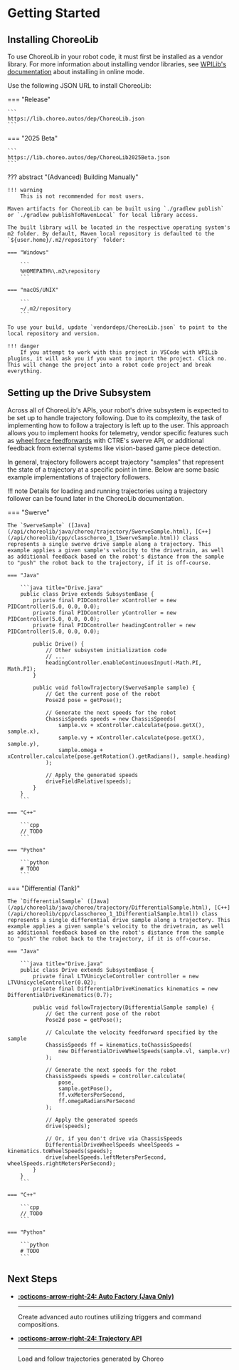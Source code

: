 # Getting Started

## Installing ChoreoLib

To use ChoreoLib in your robot code, it must first be installed as a vendor library. For more information about installing vendor libraries, see [WPILib's documentation](https://docs.wpilib.org/en/stable/docs/software/vscode-overview/3rd-party-libraries.html#installing-libraries) about installing in online mode.

Use the following JSON URL to install ChoreoLib:

=== "Release"

    ```
    https://lib.choreo.autos/dep/ChoreoLib.json
    ```

=== "2025 Beta"

    ```
    https://lib.choreo.autos/dep/ChoreoLib2025Beta.json
    ```

??? abstract "(Advanced) Building Manually"

    !!! warning
        This is not recommended for most users.

    Maven artifacts for ChoreoLib can be built using `./gradlew publish` or `./gradlew publishToMavenLocal` for local library access.

    The built library will be located in the respective operating system's m2 folder. By default, Maven local repository is defaulted to the `${user.home}/.m2/repository` folder:

    === "Windows"

        ```
        %HOMEPATH%\.m2\repository
        ```

    === "macOS/UNIX"

        ```
        ~/.m2/repository
        ```

    To use your build, update `vendordeps/ChoreoLib.json` to point to the local repository and version.

    !!! danger
        If you attempt to work with this project in VSCode with WPILib plugins, it will ask you if you want to import the project. Click no. This will change the project into a robot code project and break everything.

## Setting up the Drive Subsystem

Across all of ChoreoLib's APIs, your robot's drive subsystem is expected to be set up to handle trajectory following. Due to its complexity, the task of implementing how to follow a trajectory is left up to the user. This approach allows you to implement hooks for telemetry, vendor specific features such as [wheel force feedforwards](https://github.com/CrossTheRoadElec/Phoenix6-Examples/blob/main/java/SwerveWithChoreo/src/main/java/frc/robot/subsystems/CommandSwerveDrivetrain.java#L196-L215) with CTRE's swerve API, or additional feedback from external systems like vision-based game piece detection.

In general, trajectory followers accept trajectory "samples" that represent the state of a trajectory at a specific point in time. Below are some basic example implementations of trajectory followers.

!!! note
    Details for loading and running trajectories using a trajectory follower can be found later in the ChoreoLib documentation.

=== "Swerve"

    The `SwerveSample` ([Java](/api/choreolib/java/choreo/trajectory/SwerveSample.html), [C++](/api/choreolib/cpp/classchoreo_1_1SwerveSample.html)) class represents a single swerve drive sample along a trajectory. This example applies a given sample's velocity to the drivetrain, as well as additional feedback based on the robot's distance from the sample to "push" the robot back to the trajectory, if it is off-course.

    === "Java"

        ```java title="Drive.java"
        public class Drive extends SubsystemBase {
            private final PIDController xController = new PIDController(5.0, 0.0, 0.0);
            private final PIDController yController = new PIDController(5.0, 0.0, 0.0);
            private final PIDController headingController = new PIDController(5.0, 0.0, 0.0);

            public Drive() {
                // Other subsystem initialization code
                // ...
                headingController.enableContinuousInput(-Math.PI, Math.PI);
            }

            public void followTrajectory(SwerveSample sample) {
                // Get the current pose of the robot
                Pose2d pose = getPose();

                // Generate the next speeds for the robot
                ChassisSpeeds speeds = new ChassisSpeeds(
                    sample.vx + xController.calculate(pose.getX(), sample.x),
                    sample.vy + xController.calculate(pose.getX(), sample.y),
                    sample.omega + xController.calculate(pose.getRotation().getRadians(), sample.heading)
                );

                // Apply the generated speeds
                driveFieldRelative(speeds);
            }
        }
        ```

    === "C++"

        ```cpp
        // TODO
        ```

    === "Python"

        ```python
        # TODO
        ```

=== "Differential (Tank)"

    The `DifferentialSample` ([Java](/api/choreolib/java/choreo/trajectory/DifferentialSample.html), [C++](/api/choreolib/cpp/classchoreo_1_1DifferentialSample.html)) class represents a single differential drive sample along a trajectory. This example applies a given sample's velocity to the drivetrain, as well as additional feedback based on the robot's distance from the sample to "push" the robot back to the trajectory, if it is off-course.

    === "Java"

        ```java title="Drive.java"
        public class Drive extends SubsystemBase {
            private final LTVUnicycleController controller = new LTVUnicycleController(0.02);
            private final DifferentialDriveKinematics kinematics = new DifferentialDriveKinematics(0.7);

            public void followTrajectory(DifferentialSample sample) {
                // Get the current pose of the robot
                Pose2d pose = getPose();

                // Calculate the velocity feedforward specified by the sample
                ChassisSpeeds ff = kinematics.toChassisSpeeds(
                    new DifferentialDriveWheelSpeeds(sample.vl, sample.vr)
                );

                // Generate the next speeds for the robot
                ChassisSpeeds speeds = controller.calculate(
                    pose,
                    sample.getPose(),
                    ff.vxMetersPerSecond,
                    ff.omegaRadiansPerSecond
                );

                // Apply the generated speeds
                drive(speeds);

                // Or, if you don't drive via ChassisSpeeds
                DifferentialDriveWheelSpeeds wheelSpeeds = kinematics.toWheelSpeeds(speeds);
                drive(wheelSpeeds.leftMetersPerSecond, wheelSpeeds.rightMetersPerSecond);
            }
        }
        ```

    === "C++"

        ```cpp
        // TODO
        ```

    === "Python"

        ```python
        # TODO
        ```

## Next Steps

<div class="grid cards" markdown>

-   __[:octicons-arrow-right-24: Auto Factory (Java Only)](./auto-factory.md)__

    ---

    Create advanced auto routines utilizing triggers and command compositions.

-   __[:octicons-arrow-right-24: Trajectory API](./trajectory-api.md)__

    ---

    Load and follow trajectories generated by Choreo

</div>
